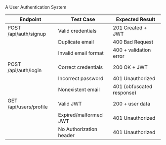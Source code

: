 A User Authentication System


| Endpoint | Test Case | Expected Result |
| -------- | --------- | --------------- |
| POST /api/auth/signup | Valid credentials | 201 Created + JWT |
|  | Duplicate email | 400 Bad Request |
|  | Invalid email format | 400 + validation error |
| POST /api/auth/login | Correct credentials | 200 OK + JWT |
|  | Incorrect password | 401 Unauthorized |
|  | Nonexistent email | 401 (obfuscated response) |
| GET /api/users/profile | Valid JWT | 200 + user data |
|  | Expired/malformed JWT | 401 Unauthorized |
|  | No Authorization header | 401 Unauthorized |
